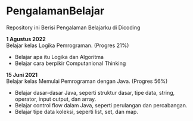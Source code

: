 # PengalamanBelajar
Repository ini Berisi Pengalaman Belajarku di Dicoding

**1 Agustus 2022**  
Belajar kelas Logika Pemrograman. (Progres 21%)
  * Belajar apa itu Logika dan Algoritma
  * Belajar cara berpikir Computanional Thinking

**15 Juni 2021**  
Belajar kelas Memulai Pemrograman dengan Java. (Progres 56%)
  * Belajar dasar-dasar Java, seperti struktur dasar, tipe data, string, operator, input output, dan array.
  * Belajar control flow dalam Java, seperti perulangan dan percabangan.
  * Belajar tipe data koleksi, seperti list, set, dan map.
